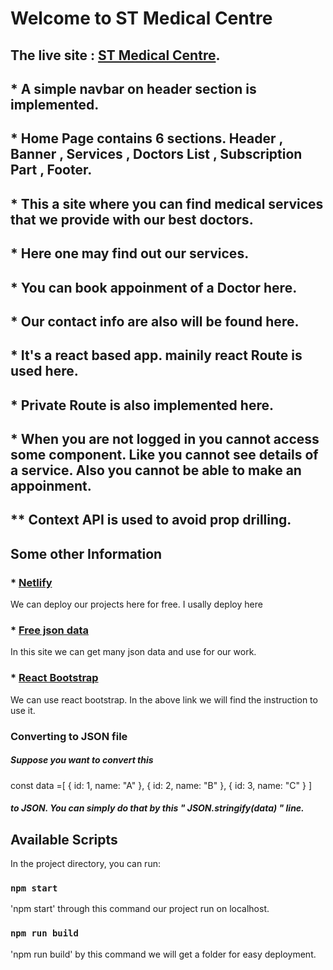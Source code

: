 # Welcome to ST Medical Centre

## The live site : [ST Medical Centre](https://st-medical.web.app/).

## * A simple navbar on header section is implemented.
## * Home Page contains 6 sections. Header , Banner , Services , Doctors List , Subscription Part , Footer.
## * This a site where you can find medical services that we provide with our best doctors.
## * Here one may find out our services.
## * You can book appoinment of a Doctor here.
## * Our contact info are also will be found here.
## * It's a react based app. mainily react Route is used here.
## * Private Route is also implemented here.
## * When you are not logged in you cannot access some component. Like you cannot see details of a service. Also you cannot be able to make an appoinment.
## ** Context API is used to avoid prop drilling.

## Some other Information

### * [Netlify](https://app.netlify.com/)
We can deploy our projects here for free. I usally deploy here

### * [Free json data](https://jsonplaceholder.typicode.com/)
In this site we can get many json data and use for our work.

### * [React Bootstrap](https://react-bootstrap.github.io/getting-started/introduction/)
We can use react bootstrap. In the above link we will find the instruction to use it.

### Converting to JSON file
##### Suppose you want to convert this
const data =[
    {
id: 1,
name: "A"
},
{
id: 2,
name: "B"
},
{
id: 3,
name: "C"
}
    ]
 ##### to JSON. You can simply do that by this " JSON.stringify(data) " line.  

## Available Scripts

In the project directory, you can run:

### `npm start`
'npm start' through this command our project run on localhost.
### `npm run build`
'npm run build' by this command we will get a folder for easy deployment.

